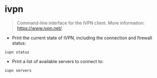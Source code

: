 # ivpn

> Command-line interface for the IVPN client.
> More information: <https://www.ivpn.net/>.

- Print the current state of IVPN, including the connection and firewall status:

`ivpn status`

- Print a list of available servers to connect to:

`ivpn servers`
